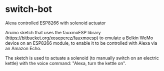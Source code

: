 # switch-bot
Alexa controlled ESP8266 with solenoid actuator

Aruino sketch that uses the fauxmoESP library (https://bitbucket.org/xoseperez/fauxmoesp) to emulate a Belkin WeMo device on an ESP8266 module, to enable it to be controlled with Alexa via an Amazon Echo. 

The sketch is used to actuate a solenoid (to manually switch on an electric kettle) with the voice command: "Alexa, turn the kettle on". 
